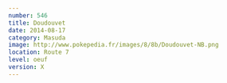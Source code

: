 ```yaml
---
number: 546
title: Doudouvet
date: 2014-08-17
category: Masuda
image: http://www.pokepedia.fr/images/8/8b/Doudouvet-NB.png
location: Route 7
level: oeuf
version: X
---
```


